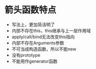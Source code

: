 # 箭头函数特点

- 写法上，更加简洁明了
- 内部不存在this，this继承与上一层作用域
- apply/call/bind无法改变this指向
- 内部不存在Arguments参数
- 不可当成构造函数，所以不能new
- 没有prototype
- 不能用作generator函数
